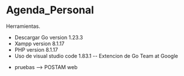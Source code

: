 # Agenda_Personal

Herramientas.
- Descargar Go version 1.23.3
- Xampp version 8.1.17
- PHP version 8.1.17
- Uso de visual studio code 1.83.1
-- Extencion de Go Team at Google
* pruebas --> POSTAM web



